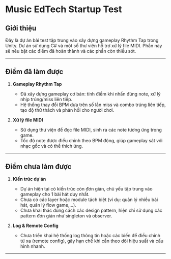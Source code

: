 # Music EdTech Startup Test

## Giới thiệu

Đây là dự án bài test tập trung vào xây dựng gameplay Rhythm Tap trong Unity. Dự án sử dụng C# và một số thư viện hỗ trợ xử lý file MIDI. Phần này sẽ nêu bật các điểm đã hoàn thành và các phần còn thiếu sót.

---

## Điểm đã làm được

1. **Gameplay Rhythm Tap**  
   - Đã xây dựng gameplay cơ bản: tính điểm khi nhấn đúng note, xử lý nhịp trúng/miss liên tiếp.  
   - Hệ thống thay đổi BPM dựa trên số lần miss và combo trúng liên tiếp, tạo độ thử thách và phản hồi cho người chơi.

2. **Xử lý file MIDI**  
   - Sử dụng thư viện để đọc file MIDI, sinh ra các note tương ứng trong game.  
   - Tốc độ note được điều chỉnh theo BPM động, giúp gameplay sát với nhạc gốc và có thể thích ứng.

---

## Điểm chưa làm được

1. **Kiến trúc dự án**  
   - Dự án hiện tại có kiến trúc còn đơn giản, chủ yếu tập trung vào gameplay cho 1 bài hát duy nhất.  
   - Chưa có các layer hoặc module tách biệt (ví dụ: quản lý nhiều bài hát, quản lý flow game,...).
   - Chưa khai thác đúng cách các design pattern, hiện chỉ sử dụng các pattern đơn giản như singleton và observer.

2. **Log & Remote Config**  
   - Chưa triển khai hệ thống log thông tin hoặc các biến để điều chỉnh từ xa (remote config), gây hạn chế khi cần theo dõi hiệu suất và cấu hình nhanh.

---


